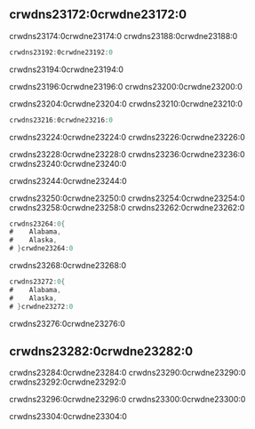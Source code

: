 ## crwdns23172:0crwdne23172:0

crwdns23174:0crwdne23174:0 crwdns23188:0crwdne23188:0

```rust
crwdns23192:0crwdne23192:0
```


<span class="caption">crwdns23194:0crwdne23194:0</span>

crwdns23196:0crwdne23196:0 crwdns23200:0crwdne23200:0

crwdns23204:0crwdne23204:0 crwdns23210:0crwdne23210:0

```rust
crwdns23216:0crwdne23216:0
```

crwdns23224:0crwdne23224:0 crwdns23226:0crwdne23226:0

crwdns23228:0crwdne23228:0 crwdns23236:0crwdne23236:0 crwdns23240:0crwdne23240:0

crwdns23244:0crwdne23244:0

crwdns23250:0crwdne23250:0 crwdns23254:0crwdne23254:0 crwdns23258:0crwdne23258:0 crwdns23262:0crwdne23262:0

```rust
crwdns23264:0{
#    Alabama,
#    Alaska,
# }crwdne23264:0
```

crwdns23268:0crwdne23268:0

```rust
crwdns23272:0{
#    Alabama,
#    Alaska,
# }crwdne23272:0
```

crwdns23276:0crwdne23276:0

## crwdns23282:0crwdne23282:0

crwdns23284:0crwdne23284:0 crwdns23290:0crwdne23290:0 crwdns23292:0crwdne23292:0

crwdns23296:0crwdne23296:0 crwdns23300:0crwdne23300:0

crwdns23304:0crwdne23304:0

